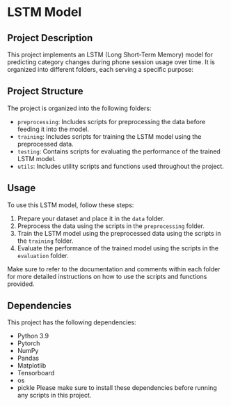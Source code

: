 # LSTM Model

## Project Description

This project implements an LSTM (Long Short-Term Memory) model for predicting category changes during phone session usage over time. It is organized into different folders, each serving a specific purpose:

## Project Structure

The project is organized into the following folders:

- `preprocessing`: Includes scripts for preprocessing the data before feeding it into the model.
- `training`: Includes scripts for training the LSTM model using the preprocessed data.
- `testing`: Contains scripts for evaluating the performance of the trained LSTM model.
- `utils`: Includes utility scripts and functions used throughout the project.

## Usage

To use this LSTM model, follow these steps:

1. Prepare your dataset and place it in the `data` folder.
2. Preprocess the data using the scripts in the `preprocessing` folder.
3. Train the LSTM model using the preprocessed data using the scripts in the `training` folder.
4. Evaluate the performance of the trained model using the scripts in the `evaluation` folder.

Make sure to refer to the documentation and comments within each folder for more detailed instructions on how to use the scripts and functions provided.

## Dependencies

This project has the following dependencies:

- Python 3.9
- Pytorch
- NumPy
- Pandas
- Matplotlib
- Tensorboard
- os
- pickle
Please make sure to install these dependencies before running any scripts in this project.


